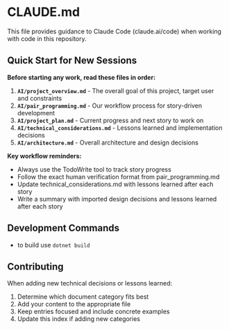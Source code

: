 # CLAUDE.md

This file provides guidance to Claude Code (claude.ai/code) when working with code in this repository.

## Quick Start for New Sessions

**Before starting any work, read these files in order:**

1. **`AI/project_overview.md`** - The overall goal of this project, target user and constraints
1. **`AI/pair_programming.md`** - Our workflow process for story-driven development
1. **`AI/project_plan.md`** - Current progress and next story to work on  
1. **`AI/technical_considerations.md`** - Lessons learned and implementation decisions
1. **`AI/architecture.md`** - Overall architecture and design decisions

**Key workflow reminders:**
- Always use the TodoWrite tool to track story progress
- Follow the exact human verification format from pair_programming.md
- Update technical_considerations.md with lessons learned after each story
- Write a summary with imported design decisions and lessons learned after each story

## Development Commands

* to build use `dotnet build`

## Contributing

When adding new technical decisions or lessons learned:
1. Determine which document category fits best
2. Add your content to the appropriate file
3. Keep entries focused and include concrete examples
4. Update this index if adding new categories